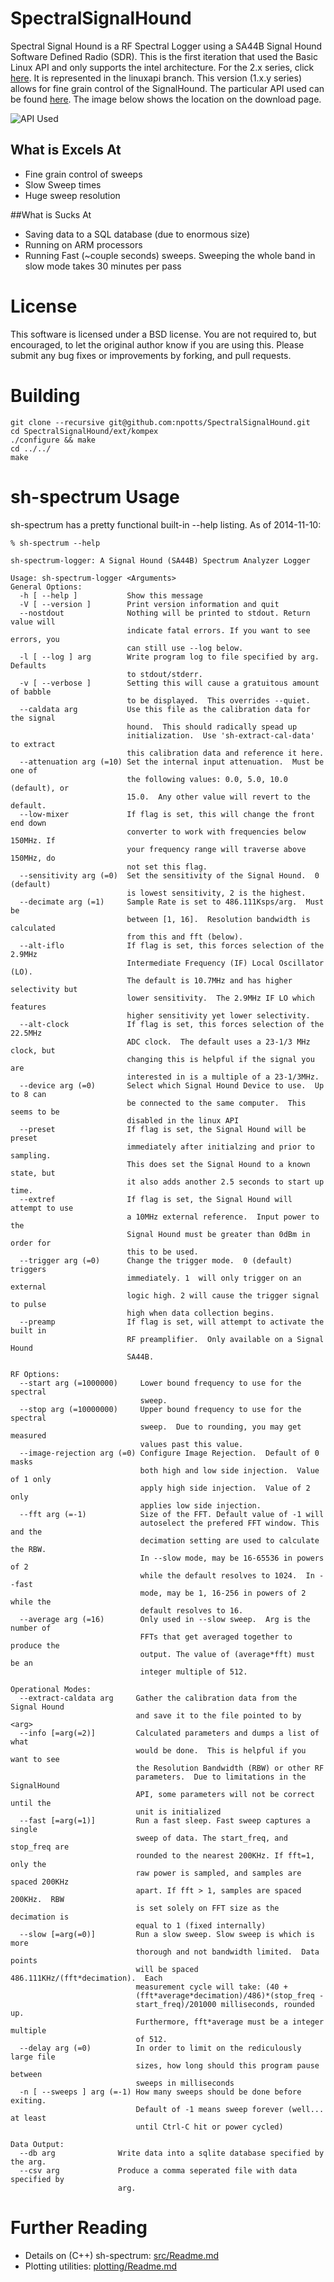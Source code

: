 # SpectralSignalHound

Spectral Signal Hound is a RF Spectral Logger using a SA44B Signal Hound Software 
Defined Radio (SDR).  This is the first iteration that used the Basic Linux API 
and only supports the intel architecture.  For the 2.x series, click [here](tree/linuxapi/).
It is represented in the linuxapi branch. This version (1.x.y series) allows
for fine grain control of the SignalHound. The particular API used can be found
[here](https://www.signalhound.com/support/downloads/sa44b-sa124b-downloads).
The image below shows the location on the download page.

![API Used](/README.d/api-used.png "Location of API used")

## What is Excels At

- Fine grain control of sweeps
- Slow Sweep times
- Huge sweep resolution

##What is Sucks At


- Saving data to a SQL database (due to enormous size)
- Running on ARM processors
- Running Fast (~couple seconds) sweeps.  Sweeping the whole band in slow mode takes 30 minutes per pass

# License


This software is licensed under a BSD license.  You are not required to, but encouraged, 
to let the original author know if you are using this.  Please submit any bug fixes or 
improvements by forking, and pull requests.

# Building

```
git clone --recursive git@github.com:npotts/SpectralSignalHound.git
cd SpectralSignalHound/ext/kompex
./configure && make
cd ../../
make
```

# sh-spectrum Usage


sh-spectrum has a pretty functional built-in --help listing. As of 2014-11-10:

```
% sh-spectrum --help

sh-spectrum-logger: A Signal Hound (SA44B) Spectrum Analyzer Logger

Usage: sh-spectrum-logger <Arguments>
General Options:
  -h [ --help ]           Show this message
  -V [ --version ]        Print version information and quit
  --nostdout              Nothing will be printed to stdout. Return value will 
                          indicate fatal errors. If you want to see errors, you
                          can still use --log below.
  -l [ --log ] arg        Write program log to file specified by arg. Defaults 
                          to stdout/stderr.
  -v [ --verbose ]        Setting this will cause a gratuitous amount of babble
                          to be displayed.  This overrides --quiet.
  --caldata arg           Use this file as the calibration data for the signal 
                          hound.  This should radically spead up 
                          initialization.  Use 'sh-extract-cal-data' to extract
                          this calibration data and reference it here.
  --attenuation arg (=10) Set the internal input attenuation.  Must be one of 
                          the following values: 0.0, 5.0, 10.0 (default), or 
                          15.0.  Any other value will revert to the default.
  --low-mixer             If flag is set, this will change the front end down 
                          converter to work with frequencies below 150MHz. If 
                          your frequency range will traverse above 150MHz, do 
                          not set this flag.
  --sensitivity arg (=0)  Set the sensitivity of the Signal Hound.  0 (default)
                          is lowest sensitivity, 2 is the highest.
  --decimate arg (=1)     Sample Rate is set to 486.111Ksps/arg.  Must be 
                          between [1, 16].  Resolution bandwidth is calculated 
                          from this and fft (below).
  --alt-iflo              If flag is set, this forces selection of the 2.9MHz 
                          Intermediate Frequency (IF) Local Oscillator (LO).  
                          The default is 10.7MHz and has higher selectivity but
                          lower sensitivity.  The 2.9MHz IF LO which features 
                          higher sensitivity yet lower selectivity.
  --alt-clock             If flag is set, this forces selection of the 22.5MHz 
                          ADC clock.  The default uses a 23-1/3 MHz clock, but 
                          changing this is helpful if the signal you are 
                          interested in is a multiple of a 23-1/3MHz.
  --device arg (=0)       Select which Signal Hound Device to use.  Up to 8 can
                          be connected to the same computer.  This seems to be 
                          disabled in the linux API
  --preset                If flag is set, the Signal Hound will be preset 
                          immediately after initialzing and prior to sampling. 
                          This does set the Signal Hound to a known state, but 
                          it also adds another 2.5 seconds to start up time.
  --extref                If flag is set, the Signal Hound will attempt to use 
                          a 10MHz external reference.  Input power to the 
                          Signal Hound must be greater than 0dBm in order for 
                          this to be used.
  --trigger arg (=0)      Change the trigger mode.  0 (default) triggers 
                          immediately. 1  will only trigger on an external 
                          logic high. 2 will cause the trigger signal to pulse 
                          high when data collection begins.
  --preamp                If flag is set, will attempt to activate the built in
                          RF preamplifier.  Only available on a Signal Hound 
                          SA44B.

RF Options:
  --start arg (=1000000)     Lower bound frequency to use for the spectral 
                             sweep.
  --stop arg (=10000000)     Upper bound frequency to use for the spectral 
                             sweep.  Due to rounding, you may get measured 
                             values past this value.
  --image-rejection arg (=0) Configure Image Rejection.  Default of 0 masks 
                             both high and low side injection.  Value of 1 only
                             apply high side injection.  Value of 2 only 
                             applies low side injection.
  --fft arg (=-1)            Size of the FFT. Default value of -1 will 
                             autoselect the prefered FFT window. This and the 
                             decimation setting are used to calculate the RBW. 
                             In --slow mode, may be 16-65536 in powers of 2 
                             while the default resolves to 1024.  In --fast 
                             mode, may be 1, 16-256 in powers of 2 while the 
                             default resolves to 16.
  --average arg (=16)        Only used in --slow sweep.  Arg is the number of 
                             FFTs that get averaged together to produce the 
                             output. The value of (average*fft) must be an 
                             integer multiple of 512.

Operational Modes:
  --extract-caldata arg     Gather the calibration data from the Signal Hound 
                            and save it to the file pointed to by <arg>
  --info [=arg(=2)]         Calculated parameters and dumps a list of what 
                            would be done.  This is helpful if you want to see 
                            the Resolution Bandwidth (RBW) or other RF 
                            parameters.  Due to limitations in the SignalHound 
                            API, some parameters will not be correct until the 
                            unit is initialized
  --fast [=arg(=1)]         Run a fast sleep. Fast sweep captures a single 
                            sweep of data. The start_freq, and stop_freq are 
                            rounded to the nearest 200KHz. If fft=1, only the 
                            raw power is sampled, and samples are spaced 200KHz
                            apart. If fft > 1, samples are spaced 200KHz.  RBW 
                            is set solely on FFT size as the decimation is 
                            equal to 1 (fixed internally)
  --slow [=arg(=0)]         Run a slow sweep. Slow sweep is which is more 
                            thorough and not bandwidth limited.  Data points 
                            will be spaced 486.111KHz/(fft*decimation).  Each 
                            measurement cycle will take: (40 + 
                            (fft*average*decimation)/486)*(stop_freq - 
                            start_freq)/201000 milliseconds, rounded up. 
                            Furthermore, fft*average must be a integer multiple
                            of 512.
  --delay arg (=0)          In order to limit on the rediculously large file 
                            sizes, how long should this program pause between 
                            sweeps in milliseconds
  -n [ --sweeps ] arg (=-1) How many sweeps should be done before exiting.  
                            Default of -1 means sweep forever (well... at least
                            until Ctrl-C hit or power cycled)

Data Output:
  --db arg              Write data into a sqlite database specified by the arg.
  --csv arg             Produce a comma seperated file with data specified by 
                        arg.

```

# Further Reading


- Details on (C++) sh-spectrum: [src/Readme.md](src/)
- Plotting utilities: [plotting/Readme.md](plotting/)

